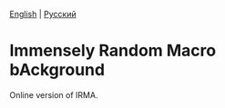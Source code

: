 [English](README.md) | [Русский](README.ru.md)
# Immensely Random Macro bAckground

Online version of IRMA.